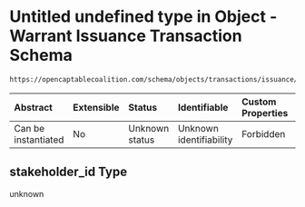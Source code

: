# Untitled undefined type in Object - Warrant Issuance Transaction Schema

```txt
https://opencaptablecoalition.com/schema/objects/transactions/issuance/WarrantIssuance.schema.json#/properties/stakeholder_id
```



| Abstract            | Extensible | Status         | Identifiable            | Custom Properties | Additional Properties | Access Restrictions | Defined In                                                                                                                    |
| :------------------ | :--------- | :------------- | :---------------------- | :---------------- | :-------------------- | :------------------ | :---------------------------------------------------------------------------------------------------------------------------- |
| Can be instantiated | No         | Unknown status | Unknown identifiability | Forbidden         | Allowed               | none                | [WarrantIssuance.schema.json*](../../schema/objects/transactions/issuance/WarrantIssuance.schema.json "open original schema") |

## stakeholder_id Type

unknown
